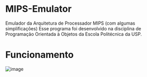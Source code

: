 # MIPS-Emulator

Emulador da Arquitetura de Processador MIPS (com algumas simplificações)
Esse programa foi desenvolvido na disciplina de Programação Orientada à Objetos da Escola Politécnica da USP.

# Funcionamento

![image](https://user-images.githubusercontent.com/101821919/209453864-4f80d8b2-a077-4d5b-b2de-c78e3316d566.png)

